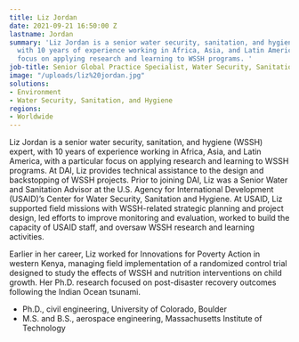 ```yaml
---
title: Liz Jordan
date: 2021-09-21 16:50:00 Z
lastname: Jordan
summary: 'Liz Jordan is a senior water security, sanitation, and hygiene (WSSH) expert,
  with 10 years of experience working in Africa, Asia, and Latin America, with a particular
  focus on applying research and learning to WSSH programs. '
job-title: Senior Global Practice Specialist, Water Security, Sanitation, and Hygiene
image: "/uploads/liz%20jordan.jpg"
solutions:
- Environment
- Water Security, Sanitation, and Hygiene
regions:
- Worldwide
---
```


Liz Jordan is a senior water security, sanitation, and hygiene (WSSH) expert, with 10 years of experience working in Africa, Asia, and Latin America, with a particular focus on applying research and learning to WSSH programs. At DAI, Liz provides technical assistance to the design and backstopping of WSSH projects. Prior to joining DAI, Liz was a Senior Water and Sanitation Advisor at the U.S. Agency for International Development (USAID)’s Center for Water Security, Sanitation and Hygiene. At USAID, Liz supported field missions with WSSH-related strategic planning and project design, led efforts to improve monitoring and evaluation, worked to build the capacity of USAID staff, and oversaw WSSH research and learning activities.

Earlier in her career, Liz worked for Innovations for Poverty Action in western Kenya, managing field implementation of a randomized control trial designed to study the effects of WSSH and nutrition interventions on child growth. Her Ph.D. research focused on post-disaster recovery outcomes following the Indian Ocean tsunami.

* Ph.D., civil engineering, University of Colorado, Boulder 
* M.S. and B.S., aerospace engineering, Massachusetts Institute of Technology